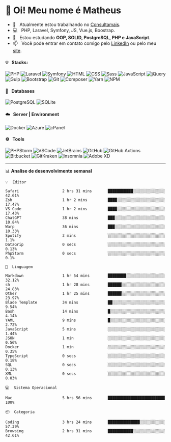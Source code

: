 # 👋 Oi! Meu nome é Matheus

- 🔭 &nbsp; Atualmente estou trabalhando no [Consultamais](https://consultamais.com.br/).
- 💻 &nbsp; PHP, Laravel, Symfony, JS, Vue.js, Boostrap.
- 🌱 &nbsp; Estou estudando **OOP, SOLID, PostgreSQL, PHP e JavaScript**.
- 📫 &nbsp; Você pode entrar em contato comigo pelo [LinkedIn](https://www.linkedin.com/in/matheuscamargoxavier/) ou pelo meu [site](https://matheuscamargo.co).

#### 💡 &nbsp; Stacks:
![PHP](https://img.shields.io/badge/-PHP-777BB4?&logo=php&logoColor=FFFFFF)
![Laravel](https://img.shields.io/badge/-Laravel-FF2D20?&logo=laravel&logoColor=FFFFFF)
![Symfony](https://img.shields.io/badge/-Symfony-000000?&logo=symfony&logoColor=FFFFFF)
![HTML](https://img.shields.io/badge/-HTML-E34F26?&logo=html5&logoColor=FFFFFF)
![CSS](https://img.shields.io/badge/-CSS-1572B6?&logo=css3&logoColor=FFFFFF)
![Sass](https://img.shields.io/badge/-Sass-CC6699?&logo=sass&logoColor=FFFFFF)
![JavaScript](https://img.shields.io/badge/-JavaScript-F7DF1E?&logo=javascript&logoColor=FFFFFF)
![jQuery](https://img.shields.io/badge/-jQuery-0769AD?&logo=jquery&logoColor=FFFFFF)
![Gulp](https://img.shields.io/badge/-Gulp-CF4647?&logo=gulp&logoColor=FFFFFF)
![Bootstrap](https://img.shields.io/badge/-Bootstrap-7952B3?&logo=bootstrap&logoColor=FFFFFF)
![Git](https://img.shields.io/badge/-Git-F05032?&logo=git&logoColor=FFFFFF)
![Composer](https://img.shields.io/badge/-Composer-885630?&logo=composer&logoColor=FFFFFF)
![Yarn](https://img.shields.io/badge/-Yarn-2C8EBB?&logo=yarn&logoColor=FFFFFF)
![NPM](https://img.shields.io/badge/-npm-CB3837?&logo=npm&logoColor=FFFFFF)

#### 💾 &nbsp; Databases
![PostgreSQL](https://img.shields.io/badge/-PostgreSQL-336791?&logo=PostgreSQL&logoColor=FFFFFF)
![SQLite](https://img.shields.io/badge/-SQLite-003B57?&logo=SQLite&logoColor=FFFFFF)

#### ☁️ &nbsp; Server | Environment
![Docker](https://img.shields.io/badge/-Docker-2496ED?&logo=docker&logoColor=FFFFFF)
![Azure](https://img.shields.io/badge/-Azure-0089D6?&logo=microsoft%20azure&logoColor=FFFFFF)
![cPanel](https://img.shields.io/badge/-cPanel-FF6C2C?&logo=cpanel&logoColor=FFFFFF)

#### ⚙️ &nbsp; Tools
![PHPStorm](https://img.shields.io/badge/-PHPStorm-000000?&logo=PHPStorm&logoColor=FFFFFF)
![VSCode](https://img.shields.io/badge/-VSCode-007ACC?&logo=Visual%20Studio%20Code&logoColor=FFFFFF) 
![JetBrains](https://img.shields.io/badge/-JetBrains-000000?&logo=jetbrains&logoColor=FFFFFF) 
![GitHub](https://img.shields.io/badge/-GitHub-181717?&logo=github&logoColor=FFFFFF) 
![GitHub Actions](https://img.shields.io/badge/-GitHub%20Actions-181717?&logo=GitHub%20Actions&logoColor=FFFFFF) 
![Bitbucket](https://img.shields.io/badge/-Bitbucket-0052CC?&logo=bitbucket&logoColor=FFFFFF)
![GitKraken](https://img.shields.io/badge/-GitKraken-179287?&logo=GitKraken&logoColor=FFFFFF)
![Insomnia](https://img.shields.io/badge/-Insomnia-5849BE?&logo=Insomnia&logoColor=FFFFFF)
![Adobe XD](https://img.shields.io/badge/-Adobe%20XD-FF61F6?&logo=adobe%20xd&logoColor=FFFFFF) 
_______

📊  **Analise de desenvolvimento semanal**
```text
💡  Editor

Safari                   2 hrs 31 mins       ███████████░░░░░░░░░░░░░░     42.61%
Zsh                      1 hr 2 mins         ████░░░░░░░░░░░░░░░░░░░░░     17.47%
VS Code                  1 hr 2 mins         ████░░░░░░░░░░░░░░░░░░░░░     17.43%
ChatGPT                  38 mins             ███░░░░░░░░░░░░░░░░░░░░░░     10.84%
Warp                     36 mins             ███░░░░░░░░░░░░░░░░░░░░░░     10.33%
Spotify                  3 mins              ░░░░░░░░░░░░░░░░░░░░░░░░░       1.1%
DataGrip                 0 secs              ░░░░░░░░░░░░░░░░░░░░░░░░░      0.13%
PhpStorm                 0 secs              ░░░░░░░░░░░░░░░░░░░░░░░░░       0.1%
```
```text
💬  Linguagem

Markdown                 1 hr 54 mins        ████████░░░░░░░░░░░░░░░░░     32.12%
sh                       1 hr 28 mins        ██████░░░░░░░░░░░░░░░░░░░     24.83%
Other                    1 hr 25 mins        ██████░░░░░░░░░░░░░░░░░░░     23.97%
Blade Template           34 mins             ██░░░░░░░░░░░░░░░░░░░░░░░      9.54%
Bash                     14 mins             █░░░░░░░░░░░░░░░░░░░░░░░░      4.14%
YAML                     9 mins              █░░░░░░░░░░░░░░░░░░░░░░░░      2.72%
JavaScript               5 mins              ░░░░░░░░░░░░░░░░░░░░░░░░░      1.44%
JSON                     1 min               ░░░░░░░░░░░░░░░░░░░░░░░░░      0.56%
Docker                   1 min               ░░░░░░░░░░░░░░░░░░░░░░░░░      0.35%
TypeScript               0 secs              ░░░░░░░░░░░░░░░░░░░░░░░░░      0.18%
SQL                      0 secs              ░░░░░░░░░░░░░░░░░░░░░░░░░      0.13%
XML                      0 secs              ░░░░░░░░░░░░░░░░░░░░░░░░░      0.03%
```
```text
💻  Sistema Operacional

Mac                      5 hrs 56 mins       █████████████████████████       100%
```
```text
📦  Categoria

Coding                   3 hrs 24 mins       ██████████████░░░░░░░░░░░     57.39%
Browsing                 2 hrs 31 mins       ███████████░░░░░░░░░░░░░░     42.61%
```
